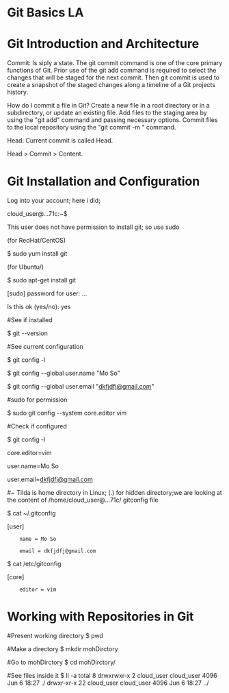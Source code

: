 
# Git Basics LA


# Git Introduction and Architecture

Commit: Is siply a state. The git commit command is one of the core primary functions of Git. Prior use of the git add command is required to select the changes that will be staged for the next commit. Then git commit is used to create a snapshot of the staged changes along a timeline of a Git projects history.


How do I commit a file in Git?
Create a new file in a root directory or in a subdirectory, or update an existing file. Add files to the staging area by using the "git add" command and passing necessary options. Commit files to the local repository using the "git commit -m <message>" command.
  
Head: Current commit is called Head. 

Head > Commit > Content.



# Git Installation and Configuration

Log into your account; here i did; 

cloud_user@...71c:~$ 


This user does not have permission to install git; so use sudo


(for RedHat/CentOS)

$ sudo yum install git 


(for Ubuntu/)

$ sudo apt-get install git 

[sudo] password for user: ...


Is this ok (yes/no): yes


#See if installed

$ git --version

#See current configuration

$ git config -l



$ git config --global user.name "Mo So"



$ git config --global user.email "dkfjdfj@gmail.com"


#sudo for permission

$ sudo git config --system core.editor vim


#Check if configured

$ git config -l

core.editor=vim

user.name=Mo So

user.email=dkfjdfj@gmail.com


#~ Tilda is home directory in Linux;   (.) for hidden directory;we are looking at the content of /home/cloud_user@...71c/ gitconfig  file


$ cat ~/.gitconfig 

[user]

        name = Mo So
        
        email = dkfjdfj@gmail.com


$ cat /etc/gitconfig 

[core]

        editor = vim
        
# Working with Repositories in Git


#Present working directory
$ pwd




#Make a directory
$ mkdir mohDirctory


#Go to mohDirctory
$ cd mohDirctory/


#See files inside it
$ ll -a
total 8
drwxrwxr-x  2 cloud_user cloud_user 4096 Jun  6 18:27 ./
drwxr-xr-x 22 cloud_user cloud_user 4096 Jun  6 18:27 ../





